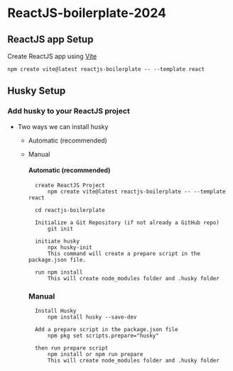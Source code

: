 # ReactJS-boilerplate-2024

## ReactJS app Setup

Create ReactJS app using [Vite](https://vitejs.dev/guide/)

    npm create vite@latest reactjs-boilerplate -- --template react

## Husky Setup

### Add husky to your ReactJS project

- Two ways we can install husky
    - Automatic (recommended)
    - Manual

        #### Automatic (recommended)

            create ReactJS Project
                npm create vite@latest reactjs-boilerplate -- --template react

            cd reactjs-boilerplate

            Initialize a Git Repository (if not already a GitHub repo)
                git init

            initiate husky
                npx husky-init
                This command will create a prepare script in the package.json file.

            run npm install 
                This will create node_modules folder and .husky folder
        
        ### Manual

            Install Husky
                npm install husky --save-dev

            Add a prepare script in the package.json file
                npm pkg set scripts.prepare="husky"
            
            then run prepare script
                npm install or npm run prepare
                This will create node_modules folder and .husky folder


